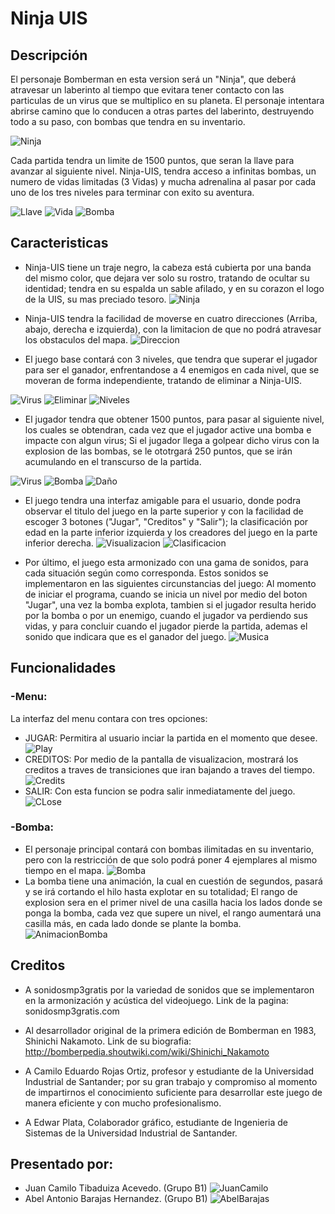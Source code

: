 # Ninja UIS
## Descripción
El personaje Bomberman en esta version será un "Ninja", que deberá atravesar un laberinto al tiempo que evitara tener contacto con las particulas de un virus que se multiplico en su planeta. El personaje intentara abrirse camino que lo conducen a otras partes del laberinto, destruyendo todo a su paso, con bombas que tendra en su inventario.

![Ninja](https://1.bp.blogspot.com/-qYNbSVD1WNc/X1ZKF71pi5I/AAAAAAAAMxI/CrJXxM2k-dgSN3pfkxbpaDC64ozpmrKKACLcBGAsYHQ/s320/ninja.png)

Cada partida tendra un limite de 1500 puntos, que seran la llave para avanzar al siguiente nivel. Ninja-UIS, tendra acceso a infinitas bombas, un numero de vidas limitadas (3 Vidas) y mucha adrenalina al pasar por cada uno de los tres niveles para terminar con exito su aventura.


![Llave](https://media1.giphy.com/media/TiCtoQte052iAgZIN0/giphy.gif)
![Vida](https://media0.giphy.com/media/N8vX1QlrkhSaA/giphy.gif?cid=ecf05e47f41bc47b0b0a1c59d7ecb1c384a23247ab035c80&rid=giphy.gif)
![Bomba](https://1.bp.blogspot.com/-veQIGY7PMd0/X1ZRiaYSL8I/AAAAAAAAMxU/GdJTWam41EIHyANw7q3X_TAspyUEnNWGQCLcBGAsYHQ/s0/Bomba.gif)

## Caracteristicas
- Ninja-UIS tiene un traje negro, la cabeza está cubierta por una banda del mismo color, que dejara ver solo su rostro, tratando de ocultar su identidad; tendra en su espalda un sable afilado, y en su corazon el logo de la UIS, su mas preciado tesoro.
![Ninja](https://1.bp.blogspot.com/-qYNbSVD1WNc/X1ZKF71pi5I/AAAAAAAAMxI/CrJXxM2k-dgSN3pfkxbpaDC64ozpmrKKACLcBGAsYHQ/s320/ninja.png)

- Ninja-UIS tendra la facilidad de moverse en cuatro direcciones (Arriba, abajo, derecha e izquierda), con la limitacion de que no podrá atravesar los obstaculos del mapa.
![Direccion](https://1.bp.blogspot.com/-NR0Y5wevKfk/X1ZfuVsl1eI/AAAAAAAAMzY/YKPPYhtQNiEb_AkFA4Doo1ZtilUNOot1QCLcBGAsYHQ/s320/Flechas.gif)

- El juego base contará con 3 niveles, que tendra que superar el jugador para ser el ganador, enfrentandose a 4 enemigos en cada nivel, que se moveran de forma independiente, tratando de eliminar a Ninja-UIS.

![Virus](https://1.bp.blogspot.com/-OY9sVwbpYt0/X1ZS3uEC4UI/AAAAAAAAMxk/K9MZf7QwPNwAf1vlmq3Zw0zqIQRmMUrBwCLcBGAsYHQ/s320/Virus.gif)
![Eliminar](https://1.bp.blogspot.com/-t6tFHORPTEs/X1ZU4TURIWI/AAAAAAAAMxw/1Zt6ZpCFX0UQ8RZtEMxYpxS_oXodbyZQQCLcBGAsYHQ/s320/Eliminar.gif)
![Niveles](https://1.bp.blogspot.com/-Aie-49PP6-8/X1Ze-Hx-iHI/AAAAAAAAMzM/4Ab6cgNJ7_snUVhO_Wdiu6sL5wRsPRMNQCLcBGAsYHQ/w469-h274/Niveles.gif)

- El jugador tendra que obtener 1500 puntos, para pasar al siguiente nivel, los cuales se obtendran, cada vez que el jugador active una bomba e impacte con algun virus; Si el jugador llega a golpear dicho virus con la explosion de las bombas, se le ototrgará 250 puntos, que se irán acumulando en el transcurso de la partida. 

![Virus](https://1.bp.blogspot.com/-OY9sVwbpYt0/X1ZS3uEC4UI/AAAAAAAAMxk/K9MZf7QwPNwAf1vlmq3Zw0zqIQRmMUrBwCLcBGAsYHQ/s320/Virus.gif)
![Bomba](https://1.bp.blogspot.com/-veQIGY7PMd0/X1ZRiaYSL8I/AAAAAAAAMxU/GdJTWam41EIHyANw7q3X_TAspyUEnNWGQCLcBGAsYHQ/s0/Bomba.gif)
![Daño](https://1.bp.blogspot.com/-J42r4Q_9NJk/X1ZY1REgdAI/AAAAAAAAMx8/T3hcvCVnm3srxQ4YOa1zcZdPjO38Eu3VgCLcBGAsYHQ/s0/Explosion.gif)

- El juego tendra una interfaz amigable para el usuario, donde podra observar el titulo del juego en la parte superior y con la facilidad de escoger 3 botones ("Jugar", "Creditos" y "Salir"); la clasificación por edad en la parte inferior izquierda y los creadores del juego en la parte inferior derecha.
![Visualizacion](https://1.bp.blogspot.com/-ow5mZhVqkqo/X0XTywX1z-I/AAAAAAAAMvA/0SEP4UO16WQST-aIhJkyJujseI7uBUALACLcBGAsYHQ/s640/visualizacion%2Bpanel%2Bcentral.png)
![Clasificacion](https://1.bp.blogspot.com/-fR_xlUoSw1Y/X1ZaZUd8fEI/AAAAAAAAMyI/rFkQnkjz9BYmL3MurA_nz27k0Q6LlzgZQCLcBGAsYHQ/s320/Creditos.jpg)

- Por último, el juego esta armonizado con una gama de sonidos, para cada situación según como corresponda. Estos sonidos se implementaron en las siguientes circunstancias del juego: Al momento de iniciar el programa, cuando se inicia un nivel por medio del boton "Jugar", una vez la bomba explota, tambien si el jugador resulta herido por la bomba o por un enemigo, cuando el jugador va perdiendo sus vidas, y para concluir cuando el jugador pierde la partida, ademas el sonido que indicara que es el ganador del juego.
![Musica](https://1.bp.blogspot.com/-a98nu_8fLnU/X1ZbaM9ohSI/AAAAAAAAMyQ/MHxlNI6rNxUg00_WWQeGm9dHT-NmSrivQCLcBGAsYHQ/s320/notaaa.gif)

## Funcionalidades
### -Menu:
La interfaz del menu contara con tres opciones:
- JUGAR: Permitira al usuario inciar la partida en el momento que desee.  
![Play](https://1.bp.blogspot.com/-B9kRhXYMmxw/X1Zbf1u5PRI/AAAAAAAAMyU/w7XU7TVVRt08KcNH-AYA1RkjczgWNaTogCLcBGAsYHQ/w171-h75/Play.jpg)
- CREDITOS: Por medio de la pantalla de visualizacion, mostrará los creditos a traves de transiciones que iran bajando a traves del tiempo.
![Credits](https://1.bp.blogspot.com/-k00cZOaSN7c/X1ZcdY7aakI/AAAAAAAAMy4/RGKPP4y5xK0RZOj587Zs_SqzS8YKaaUMACLcBGAsYHQ/s0/B%2BCreditos.jpg)
- SALIR: Con esta funcion se podra salir inmediatamente del juego. 
![CLose](https://1.bp.blogspot.com/-geInZ0lpEeY/X1Zb48nhxAI/AAAAAAAAMyo/nUGtkPj0EzIzeq5cFgHGFkusvdlyyqEDQCLcBGAsYHQ/s0/Close.jpg)

### -Bomba:
- El personaje principal contará con bombas ilimitadas en su inventario, pero con la restricción de que solo podrá poner 4 ejemplares al mismo tiempo en el mapa. 
![Bomba](https://1.bp.blogspot.com/-veQIGY7PMd0/X1ZRiaYSL8I/AAAAAAAAMxU/GdJTWam41EIHyANw7q3X_TAspyUEnNWGQCLcBGAsYHQ/s0/Bomba.gif)
- La bomba tiene una animación, la cual en cuestión de segundos, pasará y se irá cortando el hilo hasta explotar en su totalidad; El rango de explosion sera en el primer nivel de una casilla hacia los lados donde se ponga la bomba, cada vez que supere un nivel, el rango aumentará una casilla más, en cada lado donde se plante la bomba. 
![AnimacionBomba](https://1.bp.blogspot.com/-1p5WV6oHb-Q/X1ZeF3Jr2JI/AAAAAAAAMzE/hEgmC6Ab1no2oRj3G_Nya7LcbE3Hs-TSACLcBGAsYHQ/s0/Bomba1.gif)

## Creditos
- A sonidosmp3gratis por la variedad de sonidos que se implementaron en la armonización y acústica del videojuego.
Link de la pagina: sonidosmp3gratis.com

- Al desarrollador original de la primera edición de Bomberman en 1983, Shinichi Nakamoto.
Link de su biografia: http://bomberpedia.shoutwiki.com/wiki/Shinichi_Nakamoto

- A Camilo Eduardo Rojas Ortiz, profesor y estudiante de la Universidad Industrial de Santander; por su gran trabajo y compromiso al momento de impartirnos el conocimiento suficiente para desarrollar este juego de manera eficiente y con mucho profesionalismo.

- A Edwar Plata, Colaborador gráfico, estudiante de Ingenieria de Sistemas de la Universidad Industrial de Santander.

## Presentado por:
  - Juan Camilo Tibaduiza Acevedo. (Grupo B1)
 ![JuanCamilo](https://1.bp.blogspot.com/-yKqMLNTGRZs/X1ZgFndSC1I/AAAAAAAAMzg/yXazYUCgehgXloVVyAIhNSraEWNLSL1aQCLcBGAsYHQ/s320/Foto.jpg)
  - Abel Antonio Barajas Hernandez. (Grupo B1)
  ![AbelBarajas](https://1.bp.blogspot.com/-BykzWXhJYfQ/X1Zi1SX3-rI/AAAAAAAAMz0/v6IJGoNtj5kIQA2rPiVezbbENNRnWeNDQCLcBGAsYHQ/s320/foto%2Bperfil.jpg)